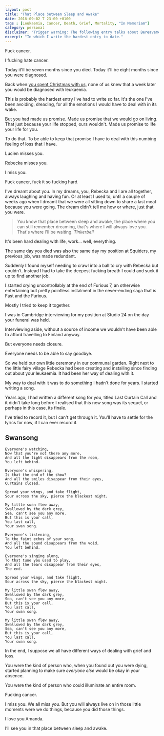 ```yaml
---
layout: post
title: "That Place between Sleep and Awake"
date: 2016-09-02 T 23:00 +0100
tags : [Leukaemia, Cancer, Death, Grief, Mortality, "In Memoriam"]
category: personal
disclaimer: "Trigger warning: The following entry talks about Bereavement and grief."
excerpt: "In which I write the hardest entry to date."
---
```

Fuck cancer.

I fucking hate cancer.

Today it'll be seven months since you died. Today it'll be eight months since you were diagnosed.

Back when [you spent Christmas with us][christmas], none of us knew that a week later you would be diagnosed with leukaemia.

This is probably the hardest entry I've had to write so far. It's the one I've been avoiding, dreading, for all the emotions I would have to deal with in its wake.

But you had made us promise. Made us promise that we would go on living. That just because your life stopped, ours wouldn't. Made us promise to life your life for you.

To do that. To be able to keep that promise I have to deal with this numbing feeling of loss that I have.

Lucien misses you.

Rebecka misses you.

I miss you.

Fuck cancer, fuck it so fucking hard.

I've dreamt about you. In my dreams, you, Rebecka and I are all together, always laughing and having fun. Or at least I used to, until a couple of weeks ago when I dreamt that we were all sitting down to share a last meal because you were going. The dream didn't tell me how or where, just that you were.

> You know that place between sleep and awake, the place where you can still remember dreaming, that's where I will always love you. That's where I'll be waiting. <cite>Tinkerbell</cite>

It's been hard dealing with life, work... well, everything.

The same day you died was also the same day my position at Squiders, my previous job, was made redundant.

Suddenly I found myself needing to crawl into a ball to cry with Rebecka but couldn't. Instead I had to take the deepest fucking breath I could and suck it up to find another job.

<p data-pullquote="Everyone needs to be able to say goodbye."></p>

I started crying uncontrollably at the end of Furious 7, an otherwise entertaining but pretty pointless instalment in the never-ending saga that is Fast and the Furious.

Mostly I tried to keep it together.

I was in Cambridge interviewing for my position at Studio 24 on the day your funeral was held.

Interviewing aside, without a source of income we wouldn't have been able to afford travelling to Finland anyway.

But everyone needs closure.

Everyone needs to be able to say goodbye.

So we held our own little ceremony in our communal garden. Right next to the little fairy village Rebecka had been creating and installing since finding out about your leukaemia. It had been her way of dealing with it.

My way to deal with it was to do something I hadn't done for years. I started writing a song.

Years ago, I had written a different song for you, titled Last Curtain Call and it didn't take long before I realised that this new song was its sequel, or perhaps in this case, its finale.

I've tried to record it, but I can't get through it. You'll have to settle for the lyrics for now, if I can ever record it.

## Swansong

    Everyone's watching,
    Now that you're not there any more,
    And all the light disappears from the room,
    You left behind.

    Everyone's whispering,
    Is that the end of the show?
    And all the smiles disappear from their eyes,
    Curtains closed.

    Spread your wings, and take flight,
    Sour across the sky, pierce the blackest night.

    My little swan flew away,
    Swallowed by the dark grey,
    Sea, can't see you any more,
    But this is your call,
    You last call,
    Your swan song.

    Everyone's listening,
    To the faint echos of your song,
    And all the sound disappears from the void,
    You left behind.

    Everyone's singing along,
    To that tune you used to play,
    And all the tears disappear from their eyes,
    The end.

    Spread your wings, and take flight,
    Sour across the sky, pierce the blackest night.

    My little swan flew away,
    Swallowed by the dark grey,
    Sea, can't see you any more,
    But this is your call,
    You last call,
    Your swan song.

    My little swan flew away,
    Swallowed by the dark grey,
    Sea, can't see you any more,
    But this is your call,
    You last call,
    Your swan song.

In the end, I suppose we all have different ways of dealing with grief and loss.

You were the kind of person who, when you found out you were dying, started planning to make sure *everyone else* would be okay in your absence.

You were the kind of person who could illuminate an entire room.

Fucking cancer.

I miss you. We all miss you. But you will always live on in those little moments were we do things, because you did those things.

I love you Amanda.

I’ll see you in that place between sleep and awake.

[christmas]: blog/wishing-you-a-merry-christmas
